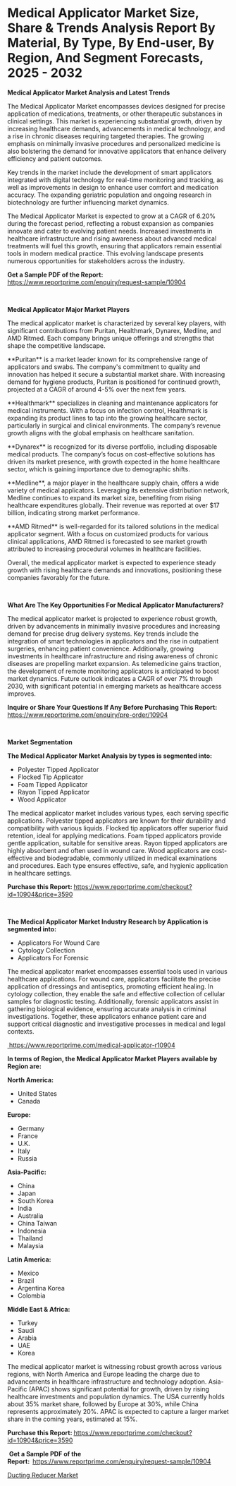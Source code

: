 <p><h1>Medical Applicator Market Size, Share & Trends Analysis Report By Material, By Type, By End-user, By Region, And Segment Forecasts, 2025 - 2032</h1></p><p><strong>Medical Applicator Market Analysis and Latest Trends</strong></p>
<p><p>The Medical Applicator Market encompasses devices designed for precise application of medications, treatments, or other therapeutic substances in clinical settings. This market is experiencing substantial growth, driven by increasing healthcare demands, advancements in medical technology, and a rise in chronic diseases requiring targeted therapies. The growing emphasis on minimally invasive procedures and personalized medicine is also bolstering the demand for innovative applicators that enhance delivery efficiency and patient outcomes.</p><p>Key trends in the market include the development of smart applicators integrated with digital technology for real-time monitoring and tracking, as well as improvements in design to enhance user comfort and medication accuracy. The expanding geriatric population and ongoing research in biotechnology are further influencing market dynamics.</p><p>The Medical Applicator Market is expected to grow at a CAGR of 6.20% during the forecast period, reflecting a robust expansion as companies innovate and cater to evolving patient needs. Increased investments in healthcare infrastructure and rising awareness about advanced medical treatments will fuel this growth, ensuring that applicators remain essential tools in modern medical practice. This evolving landscape presents numerous opportunities for stakeholders across the industry.</p></p>
<p><strong>Get a Sample PDF of the Report:&nbsp;</strong> <a href="https://www.reportprime.com/enquiry/request-sample/10904?utm_campaign=2930&utm_medium=2&utm_source=Github&utm_content=ia&utm_term=20032025&utm_id=medical-applicator">https://www.reportprime.com/enquiry/request-sample/10904</a></p>
<p>&nbsp;</p>
<p><strong>Medical Applicator Major Market Players</strong></p>
<p><p>The medical applicator market is characterized by several key players, with significant contributions from Puritan, Healthmark, Dynarex, Medline, and AMD Ritmed. Each company brings unique offerings and strengths that shape the competitive landscape.</p><p>**Puritan** is a market leader known for its comprehensive range of applicators and swabs. The company's commitment to quality and innovation has helped it secure a substantial market share. With increasing demand for hygiene products, Puritan is positioned for continued growth, projected at a CAGR of around 4-5% over the next few years.</p><p>**Healthmark** specializes in cleaning and maintenance applicators for medical instruments. With a focus on infection control, Healthmark is expanding its product lines to tap into the growing healthcare sector, particularly in surgical and clinical environments. The company’s revenue growth aligns with the global emphasis on healthcare sanitation.</p><p>**Dynarex** is recognized for its diverse portfolio, including disposable medical products. The company’s focus on cost-effective solutions has driven its market presence, with growth expected in the home healthcare sector, which is gaining importance due to demographic shifts.</p><p>**Medline**, a major player in the healthcare supply chain, offers a wide variety of medical applicators. Leveraging its extensive distribution network, Medline continues to expand its market size, benefiting from rising healthcare expenditures globally. Their revenue was reported at over $17 billion, indicating strong market performance.</p><p>**AMD Ritmed** is well-regarded for its tailored solutions in the medical applicator segment. With a focus on customized products for various clinical applications, AMD Ritmed is forecasted to see market growth attributed to increasing procedural volumes in healthcare facilities.</p><p>Overall, the medical applicator market is expected to experience steady growth with rising healthcare demands and innovations, positioning these companies favorably for the future.</p></p>
<p>&nbsp;</p>
<p><strong>What Are The Key Opportunities For Medical Applicator Manufacturers?</strong></p>
<p><p>The medical applicator market is projected to experience robust growth, driven by advancements in minimally invasive procedures and increasing demand for precise drug delivery systems. Key trends include the integration of smart technologies in applicators and the rise in outpatient surgeries, enhancing patient convenience. Additionally, growing investments in healthcare infrastructure and rising awareness of chronic diseases are propelling market expansion. As telemedicine gains traction, the development of remote monitoring applicators is anticipated to boost market dynamics. Future outlook indicates a CAGR of over 7% through 2030, with significant potential in emerging markets as healthcare access improves.</p></p>
<p><strong>Inquire or Share Your Questions If Any Before Purchasing This Report:</strong> <a href="https://www.reportprime.com/enquiry/pre-order/10904?utm_campaign=2930&utm_medium=2&utm_source=Github&utm_content=ia&utm_term=20032025&utm_id=medical-applicator">https://www.reportprime.com/enquiry/pre-order/10904</a></p>
<p>&nbsp;</p>
<p><strong>Market Segmentation</strong></p>
<p><strong>The Medical Applicator Market Analysis by types is segmented into:</strong></p>
<p><ul><li>Polyester Tipped Applicator</li><li>Flocked Tip Applicator</li><li>Foam Tipped Applicator</li><li>Rayon Tipped Applicator</li><li>Wood Applicator</li></ul></p>
<p><p>The medical applicator market includes various types, each serving specific applications. Polyester tipped applicators are known for their durability and compatibility with various liquids. Flocked tip applicators offer superior fluid retention, ideal for applying medications. Foam tipped applicators provide gentle application, suitable for sensitive areas. Rayon tipped applicators are highly absorbent and often used in wound care. Wood applicators are cost-effective and biodegradable, commonly utilized in medical examinations and procedures. Each type ensures effective, safe, and hygienic application in healthcare settings.</p></p>
<p><strong>Purchase this Report:&nbsp;</strong><a href="https://www.reportprime.com/checkout?id=10904&price=3590&utm_campaign=2930&utm_medium=2&utm_source=Github&utm_content=ia&utm_term=20032025&utm_id=medical-applicator">https://www.reportprime.com/checkout?id=10904&price=3590</a></p>
<p>&nbsp;</p>
<p><strong>The Medical Applicator Market Industry Research by Application is segmented into:</strong></p>
<p><ul><li>Applicators For Wound Care</li><li>Cytology Collection</li><li>Applicators For Forensic</li></ul></p>
<p><p>The medical applicator market encompasses essential tools used in various healthcare applications. For wound care, applicators facilitate the precise application of dressings and antiseptics, promoting efficient healing. In cytology collection, they enable the safe and effective collection of cellular samples for diagnostic testing. Additionally, forensic applicators assist in gathering biological evidence, ensuring accurate analysis in criminal investigations. Together, these applicators enhance patient care and support critical diagnostic and investigative processes in medical and legal contexts.</p></p>
<p><a href="https://www.reportprime.com/medical-applicator-r10904?utm_campaign=2930&utm_medium=2&utm_source=Github&utm_content=ia&utm_term=20032025&utm_id=medical-applicator">&nbsp;https://www.reportprime.com/medical-applicator-r10904</a></p>
<p><strong>In terms of Region, the Medical Applicator Market Players available by Region are:</strong></p>
<p>
    <p> <strong> North America: </strong>
        <ul>
            <li>United States</li>
            <li>Canada</li>
        </ul>
        </p> 
    <p> <strong> Europe: </strong>
        <ul>
            <li>Germany</li>
            <li>France</li>
            <li>U.K.</li>
            <li>Italy</li>
            <li>Russia</li>
        </ul>
        </p> 
    <p> <strong> Asia-Pacific: </strong>
        <ul>
            <li>China</li>
            <li>Japan</li>
            <li>South Korea</li>
            <li>India</li>
            <li>Australia</li>
            <li>China Taiwan</li>
            <li>Indonesia</li>
            <li>Thailand</li>
            <li>Malaysia</li>
        </ul>
        </p> 
    <p> <strong> Latin America: </strong>
        <ul>
            <li>Mexico</li>
            <li>Brazil</li>
            <li>Argentina Korea</li>
            <li>Colombia</li>
        </ul>
        </p> 
    <p> <strong> Middle East & Africa: </strong>
        <ul>
            <li>Turkey</li>
            <li>Saudi</li>
            <li>Arabia</li>
            <li>UAE</li>
            <li>Korea</li>
        </ul>
    </p>
    </p>
<p><p>The medical applicator market is witnessing robust growth across various regions, with North America and Europe leading the charge due to advancements in healthcare infrastructure and technology adoption. Asia-Pacific (APAC) shows significant potential for growth, driven by rising healthcare investments and population dynamics. The USA currently holds about 35% market share, followed by Europe at 30%, while China represents approximately 20%. APAC is expected to capture a larger market share in the coming years, estimated at 15%.</p></p>
<p><strong>Purchase this Report: </strong><a href="https://www.reportprime.com/checkout?id=10904&price=3590&utm_campaign=2930&utm_medium=2&utm_source=Github&utm_content=ia&utm_term=20032025&utm_id=medical-applicator">https://www.reportprime.com/checkout?id=10904&price=3590</a></p>
<p>&nbsp;<strong>Get a Sample PDF of the Report:&nbsp;&nbsp;</strong><a href="https://www.reportprime.com/enquiry/request-sample/10904?utm_campaign=2930&utm_medium=2&utm_source=Github&utm_content=ia&utm_term=20032025&utm_id=medical-applicator">https://www.reportprime.com/enquiry/request-sample/10904</a></p>
<p><strong></strong></p>
<p><p><a href="https://github.com/vilolakoreni/Market-Research-Report-List-1/blob/main/ducting-reducer-market.md?utm_campaign=2930&utm_medium=2&utm_source=Github&utm_content=ia&utm_term=20032025&utm_id=medical-applicator">Ducting Reducer Market</a></p></p>